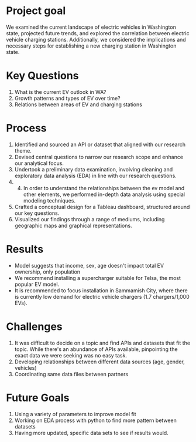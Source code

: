 # Project goal 
We examined the current landscape of electric vehicles in Washington state, projected future trends, and explored the correlation between electric vehicle charging stations. Additionally, we considered the implications and necessary steps for establishing a new charging station in Washington state.

# Key Questions 
1) What is the current EV outlook in WA?
2) Growth patterns and types of EV over time?
3) Relations between areas of EV and charging stations

# Process
1) Identified and sourced an API or dataset that aligned with our research theme.
2) Devised central questions to narrow our research scope and enhance our analytical focus.
3) Undertook a preliminary data examination, involving cleaning and exploratory data analysis (EDA) in line with our research questions.
4) 4) In order to understand the relationships between the ev model and other elements, we performed in-depth data analysis using special modeling techniques.
5) Crafted a conceptual design for a Tableau dashboard, structured around our key questions.
6) Visualized our findings through a range of mediums, including geographic maps and graphical representations.

# Results
- Model suggests that income, sex, age doesn't impact total EV ownership, only population
- We recommend installing a supercharger suitable for Telsa, the most popular EV model.
- It is recommended to focus installation in Sammamish City, where there is currently low demand for electric vehicle chargers (1.7 chargers/1,000 EVs).

# Challenges
1) It was difficult to decide on a topic and find APIs and datasets that fit the topic. While there's an abundance of APIs available, pinpointing the exact data we were seeking was no easy task.
2) Developing relationships between different data sources (age, gender, vehicles)
3) Coordinating same data files between partners

# Future Goals
1) Using a variety of parameters to improve model fit
2) Working on EDA process with python to find more pattern between datasets
3) Having more updated, specific  data sets to see if results would.